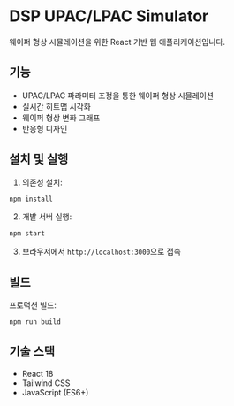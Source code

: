# DSP UPAC/LPAC Simulator

웨이퍼 형상 시뮬레이션을 위한 React 기반 웹 애플리케이션입니다.

## 기능

- UPAC/LPAC 파라미터 조정을 통한 웨이퍼 형상 시뮬레이션
- 실시간 히트맵 시각화
- 웨이퍼 형상 변화 그래프
- 반응형 디자인

## 설치 및 실행

1. 의존성 설치:
```bash
npm install
```

2. 개발 서버 실행:
```bash
npm start
```

3. 브라우저에서 `http://localhost:3000`으로 접속

## 빌드

프로덕션 빌드:
```bash
npm run build
```

## 기술 스택

- React 18
- Tailwind CSS
- JavaScript (ES6+)
